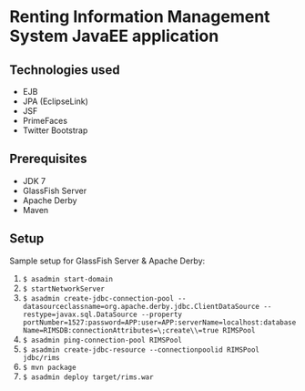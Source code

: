 # Renting Information Management System JavaEE application

## Technologies used

* EJB
* JPA (EclipseLink)
* JSF
* PrimeFaces
* Twitter Bootstrap

## Prerequisites

* JDK 7
* GlassFish Server
* Apache Derby
* Maven

## Setup

Sample setup for GlassFish Server & Apache Derby:

1. `$ asadmin start-domain`
2. `$ startNetworkServer`
3. `$ asadmin create-jdbc-connection-pool --datasourceclassname=org.apache.derby.jdbc.ClientDataSource --restype=javax.sql.DataSource --property portNumber=1527:password=APP:user=APP:serverName=localhost:databaseName=RIMSDB:connectionAttributes=\;create\\=true RIMSPool`
4. `$ asadmin ping-connection-pool RIMSPool`
5. `$ asadmin create-jdbc-resource --connectionpoolid RIMSPool jdbc/rims`
6. `$ mvn package`
7. `$ asadmin deploy target/rims.war`
